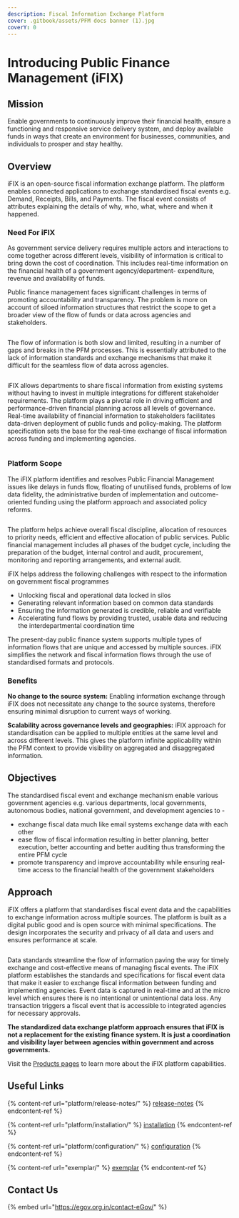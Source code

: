 ```yaml
---
description: Fiscal Information Exchange Platform
cover: .gitbook/assets/PFM docs banner (1).jpg
coverY: 0
---
```


# Introducing Public Finance Management (iFIX)

## Mission

Enable governments to continuously improve their financial health, ensure a functioning and responsive service delivery system, and deploy available funds in ways that create an environment for businesses, communities, and individuals to prosper and stay healthy.

## Overview

iFIX is an open-source fiscal information exchange platform. The platform enables connected applications to exchange standardised fiscal events e.g. Demand, Receipts, Bills, and Payments. The fiscal event consists of attributes explaining the details of why, who, what, where and when it happened.&#x20;

### Need For iFIX

As government service delivery requires multiple actors and interactions to come together across different levels, visibility of information is critical to bring down the cost of coordination. This includes real-time information on the financial health of a government agency/department- expenditure, revenue and availability of funds.

Public finance management faces significant challenges in terms of promoting accountability and transparency. The problem is more on account of siloed information structures that restrict the scope to get a broader view of the flow of funds or data across agencies and stakeholders.&#x20;

<figure><img src=".gitbook/assets/image (99).png" alt=""><figcaption></figcaption></figure>

The flow of information is both slow and limited, resulting in a number of gaps and breaks in the PFM processes. This is essentially attributed to the lack of information standards and exchange mechanisms that make it difficult for the seamless flow of data across agencies.

<figure><img src=".gitbook/assets/image (100).png" alt=""><figcaption></figcaption></figure>

iFIX allows departments to share fiscal information from existing systems without having to invest in multiple integrations for different stakeholder requirements. The platform plays a pivotal role in driving efficient and performance-driven financial planning across all levels of governance. Real-time availability of financial information to stakeholders facilitates data-driven deployment of public funds and policy-making. The platform specification sets the base for the real-time exchange of fiscal information across funding and implementing agencies.

<figure><img src=".gitbook/assets/image (84).png" alt=""><figcaption></figcaption></figure>

### Platform Scope

The iFIX platform identifies and resolves Public Financial Management issues like delays in funds flow, floating of unutilised funds, problems of low data fidelity,  the administrative burden of implementation and outcome-oriented funding using the platform approach and associated policy reforms.&#x20;

<figure><img src=".gitbook/assets/image (69).png" alt=""><figcaption></figcaption></figure>

The platform helps achieve overall fiscal discipline, allocation of resources to priority needs, efficient and effective allocation of public services. Public financial management includes all phases of the budget cycle, including the preparation of the budget, internal control and audit, procurement, monitoring and reporting arrangements, and external audit.&#x20;

iFIX helps address the following challenges with respect to the information on government fiscal programmes&#x20;

* Unlocking fiscal and operational data locked in silos&#x20;
* Generating relevant information based on common data standards&#x20;
* Ensuring the information generated is credible, reliable and verifiable&#x20;
* Accelerating fund flows by providing trusted, usable data and reducing the interdepartmental coordination time

The present-day public finance system supports multiple types of information flows that are unique and accessed by multiple sources. iFIX simplifies the network and fiscal information flows through the use of standardised formats and protocols.

### Benefits

**No change to the source system:** Enabling information exchange through iFIX does not necessitate any change to the source systems, therefore ensuring minimal disruption to current ways of working.&#x20;

**Scalability across governance levels and geographies:** iFIX approach for standardisation can be applied to multiple entities at the same level and across different levels. This gives the platform infinite applicability within the PFM context to provide visibility on aggregated and disaggregated information.

## Objectives

The standardised fiscal event and exchange mechanism enable various government agencies e.g. various departments, local governments, autonomous bodies, national government, and development agencies to -

* exchange fiscal data much like email systems exchange data with each other
* ease flow of fiscal information resulting in better planning, better execution, better accounting and better auditing thus transforming the entire PFM cycle
* promote transparency and improve accountability while ensuring real-time access to the financial health of the government stakeholders

## Approach

iFIX offers a platform that standardises fiscal event data and the capabilities to exchange information across multiple sources. The platform is built as a digital public good and is open source with minimal specifications. The design incorporates the security and privacy of all data and users and ensures performance at scale.

<figure><img src=".gitbook/assets/image (88).png" alt=""><figcaption></figcaption></figure>

Data standards streamline the flow of information paving the way for timely exchange and cost-effective means of managing fiscal events. The iFIX platform establishes the standards and specifications for fiscal event data that make it easier to exchange fiscal information between funding and implementing agencies. Event data is captured in real-time and at the micro level which ensures there is no intentional or unintentional data loss. Any transaction triggers a fiscal event that is accessible to integrated agencies for necessary approvals.&#x20;

**The standardized data exchange platform approach ensures that iFIX is not a replacement for the existing finance system. It is just a coordination and visibility layer between agencies within government and across governments.**

Visit the [Products pages](exemplar/) to learn more about the iFIX platform capabilities.

## Useful Links

{% content-ref url="platform/release-notes/" %}
[release-notes](platform/release-notes/)
{% endcontent-ref %}

{% content-ref url="platform/installation/" %}
[installation](platform/installation/)
{% endcontent-ref %}

{% content-ref url="platform/configuration/" %}
[configuration](platform/configuration/)
{% endcontent-ref %}

{% content-ref url="exemplar/" %}
[exemplar](exemplar/)
{% endcontent-ref %}

## Contact Us

{% embed url="https://egov.org.in/contact-eGov/" %}

